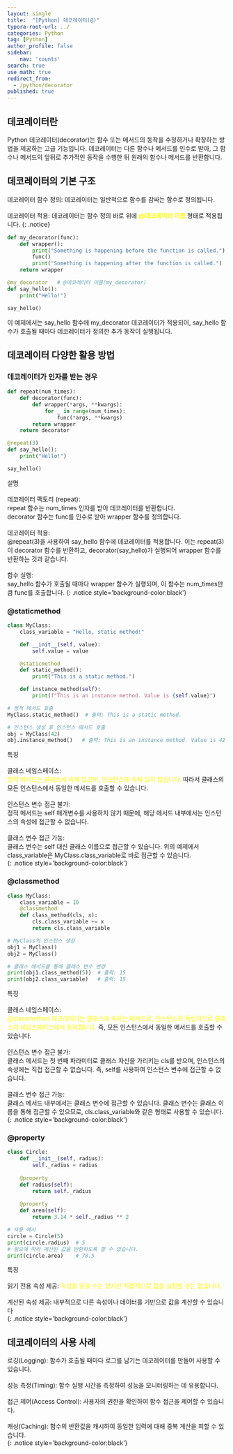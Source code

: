 ```yaml
---
layout: single
title:  "[Python] 데코레이터(@)"
typora-root-url: ../
categories: Python
tag: [Python]
author_profile: false
sidebar:
    nav: 'counts'
search: true
use_math: true
redirect_from:
  - /python/decorator
published: true
---
```


## 데코레이터란

Python 데코레이터(decorator)는 함수 또는 메서드의 동작을 수정하거나 확장하는 방법을 제공하는 고급 기능입니다. 데코레이터는 다른 함수나 메서드를 인수로 받아, 그 함수나 메서드의 앞뒤로 추가적인 동작을 수행한 뒤 원래의 함수나 메서드를 반환합니다.

## 데코레이터의 기본 구조

데코레이터 함수 정의: 데코레이터는 일반적으로 함수를 감싸는 함수로 정의됩니다.<br>
<br>
데코레이터 적용: 데코레이터는 함수 정의 바로 위에 <span style='color:yellow'>**@데코레이터 이름**</span> 형태로 적용됩니다.
{: .notice}

```python
def my_decorator(func):
    def wrapper():
        print("Something is happening before the function is called.")
        func()
        print("Something is happening after the function is called.")
    return wrapper

@my_decorator   # @데코레이터 이름(my_decorator)
def say_hello():
    print("Hello!")

say_hello()
```

이 예제에서는 say_hello 함수에 my_decorator 데코레이터가 적용되어, say_hello 함수가 호출될 때마다 데코레이터가 정의한 추가 동작이 실행됩니다.

## 데코레이터 다양한 활용 방법

### 데코레이터가 인자를 받는 경우

```python
def repeat(num_times):
    def decorator(func):
        def wrapper(*args, **kwargs):
            for _ in range(num_times):
                func(*args, **kwargs)
        return wrapper
    return decorator

@repeat(3)
def say_hello():
    print("Hello!")

say_hello()
```

설명<br>
<br>
데코레이터 팩토리 (repeat):<br>
repeat 함수는 num_times 인자를 받아 데코레이터를 반환합니다.<br>
decorator 함수는 func를 인수로 받아 wrapper 함수를 정의합니다.<br>
<br>
데코레이터 적용:<br>
@repeat(3)을 사용하여 say_hello 함수에 데코레이터를 적용합니다. 이는 repeat(3)이 decorator 함수를 반환하고, decorator(say_hello)가 실행되어 wrapper 함수를 반환하는 것과 같습니다.<br>
<br>
함수 실행:<br>
say_hello 함수가 호출될 때마다 wrapper 함수가 실행되며, 이 함수는 num_times만큼 func를 호출합니다.
{: .notice style='background-color:black'}

### @staticmethod

```python
class MyClass:
    class_variable = "Hello, static method!"

    def __init__(self, value):
        self.value = value

    @staticmethod
    def static_method():
        print("This is a static method.")

    def instance_method(self):
        print(f"This is an instance method. Value is {self.value}")

# 정적 메서드 호출
MyClass.static_method()  # 출력: This is a static method.

# 인스턴스 생성 후 인스턴스 메서드 호출
obj = MyClass(42)
obj.instance_method()   # 출력: This is an instance method. Value is 42
```

특징<br>
<br>
클래스 네임스페이스:<br>
<span style='color:yellow'>정적 메서드는 클래스에 속해 있으며, 인스턴스에 속해 있지 않습니다.</span> 따라서 클래스의 모든 인스턴스에서 동일한 메서드를 호출할 수 있습니다.<br>
<br>
인스턴스 변수 접근 불가:<br>
정적 메서드는 self 매개변수를 사용하지 않기 때문에, 해당 메서드 내부에서는 인스턴스의 속성에 접근할 수 없습니다.<br>
<br>
클래스 변수 접근 가능:<br>
클래스 변수는 self 대신 클래스 이름으로 접근할 수 있습니다. 위의 예제에서 class_variable은 MyClass.class_variable로 바로 접근할 수 있습니다.<br>
{: .notice style='background-color:black'}

### @classmethod

```python
class MyClass:
    class_variable = 10
    @classmethod
    def class_method(cls, x):
        cls.class_variable += x
        return cls.class_variable

# MyClass의 인스턴스 생성
obj1 = MyClass()
obj2 = MyClass()

# 클래스 메서드를 통해 클래스 변수 변경
print(obj1.class_method(5))  # 출력: 15
print(obj2.class_variable)   # 출력: 15
```

특징<br>
<br>
클래스 네임스페이스:<br>
<span style='color:yellow'>@classmethod 데코레이터는 클래스에 속하는 메서드로, 인스턴스와 독립적으로 클래스의 네임스페이스에서 동작합니다.</span> 즉, 모든 인스턴스에서 동일한 메서드를 호출할 수 있습니다.<br>
<br>
인스턴스 변수 접근 불가:<br>
클래스 메서드는 첫 번째 파라미터로 클래스 자신을 가리키는 cls를 받으며, 인스턴스의 속성에는 직접 접근할 수 없습니다. 즉, self를 사용하여 인스턴스 변수에 접근할 수 없습니다.<br>
<br>
클래스 변수 접근 가능:<br>
클래스 메서드 내부에서는 클래스 변수에 접근할 수 있습니다. 클래스 변수는 클래스 이름을 통해 접근할 수 있으므로, cls.class_variable와 같은 형태로 사용할 수 있습니다.
{: .notice style='background-color:black'}

### @property

```python
class Circle:
    def __init__(self, radius):
        self._radius = radius
    
    @property
    def radius(self):
        return self._radius
    
    @property
    def area(self):
        return 3.14 * self._radius ** 2

# 사용 예시
circle = Circle(5)
print(circle.radius)  # 5
# 필요에 따라 계산된 값을 반환하도록 할 수 있습니다.
print(circle.area)    # 78.5
```

특징<br>
<br>
읽기 전용 속성 제공: <span style='color:yellow'>속성을 읽을 수는 있지만 직접적으로 값을 설정할 수는 없습니다.</span><br>
<br>
계산된 속성 제공: 내부적으로 다른 속성이나 데이터를 기반으로 값을 계산할 수 있습니다<br>
{: .notice style='background-color:black'}

## 데코레이터의 사용 사례

로깅(Logging): 함수가 호출될 때마다 로그를 남기는 데코레이터를 만들어 사용할 수 있습니다.<br>
<br>
성능 측정(Timing): 함수 실행 시간을 측정하여 성능을 모니터링하는 데 유용합니다.<br>
<br>
접근 제어(Access Control): 사용자의 권한을 확인하여 함수 접근을 제어할 수 있습니다.<br>
<br>
캐싱(Caching): 함수의 반환값을 캐시하여 동일한 입력에 대해 중복 계산을 피할 수 있습니다.<br>
{: .notice style='background-color:black'}
